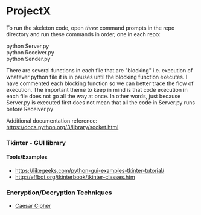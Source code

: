 # ProjectX

To run the skeleton code, open *three* command prompts in the repo directory and run these commands in order, one in each repo:

python Server.py  
python Receiver.py  
python Sender.py

There are several functions in each file that are "blocking" i.e. execution of whatever python file it is in pauses until the blocking function executes. I have commented each blocking function so we can better trace the flow of execution.
The important theme to keep in mind is that code execution in each file does not go all the way at once. In other words, just because Server.py is executed first does not mean that all the code in Server.py runs before Receiver.py

Additional documentation reference: https://docs.python.org/3/library/socket.html

### Tkinter - GUI library
#### Tools/Examples
* https://likegeeks.com/python-gui-examples-tkinter-tutorial/
* http://effbot.org/tkinterbook/tkinter-classes.htm

### Encryption/Decryption Techniques
* [Caesar Cipher](https://inventwithpython.com/chapter14.html)
